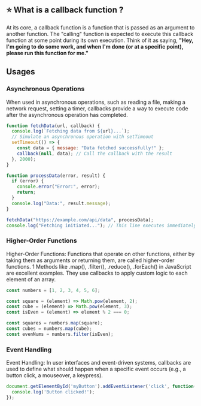 ## ⭐ What is a callback function ?


At its core, a callback function is a function that is passed as an argument to another function. The "calling" function is expected to execute this callback function at some point during its own execution. Think of it as saying, **"Hey, I'm going to do some work, and when I'm done (or at a specific point), please run this function for me."**


## Usages

### Asynchronous Operations
When used in asynchronous operations, such as reading a file, making a network request, setting a timer, callbacks provide a way to execute code after the asynchronous operation has completed.


```javascript
function fetchData(url, callback) {
  console.log(`Fetching data from ${url}...`);
  // Simulate an asynchronous operation with setTimeout
  setTimeout(() => {
    const data = { message: "Data fetched successfully!" };
    callback(null, data); // Call the callback with the result
  }, 2000);
}

function processData(error, result) {
  if (error) {
    console.error("Error:", error);
    return;
  }
  console.log("Data:", result.message);
}

fetchData("https://example.com/api/data", processData);
console.log("Fetching initiated..."); // This line executes immediately
```



### Higher-Order Functions

Higher-Order Functions: Functions that operate on other functions, either by taking them as arguments or returning them, are called higher-order functions. 1  Methods like .map(), .filter(), .reduce(), .forEach() in JavaScript are excellent examples. They use callbacks to apply custom logic to each element of an array.

``` javascript
const numbers = [1, 2, 3, 4, 5, 6];

const square = (element) => Math.pow(element, 2);
const cube = (element) => Math.pow(element, 3);
const isEven = (element) => element % 2 === 0;

const squares = numbers.map(square);
const cubes = numbers.map(cube);
const evenNums = numbers.filter(isEven);
```

### Event Handling
Event Handling: In user interfaces and event-driven systems, callbacks are used to define what should happen when a specific event occurs (e.g., a button click, a mouseover, a keypress).

```javascript
document.getElementById('myButton').addEventListener('click', function() {
  console.log('Button clicked!');
});
```